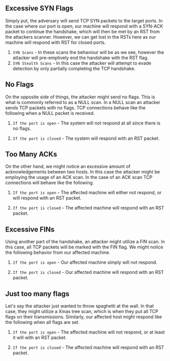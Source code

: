 
## Excessive SYN Flags

Simply put, the adversary will send TCP SYN packets to the target ports. In the case where our port is open, our machine will respond with a SYN-ACK packet to continue the handshake, which will then be met by an RST from the attackers scanner. However, we can get lost in the RSTs here as our machine will respond with RST for closed ports.

1. `SYN Scans` - In these scans the behaviour will be as we see, however the attacker will pre-emptively end the handshake with the RST flag.
2. `SYN Stealth Scans` - In this case the attacker will attempt to evade detection by only partially completing the TCP handshake.

## No Flags

On the opposite side of things, the attacker might send no flags. This is what is commonly referred to as a NULL scan. In a NULL scan an attacker sends TCP packets with no flags. TCP connections behave like the following when a NULL packet is received.

1. `If the port is open` - The system will not respond at all since there is no flags.
    
2. `If the port is closed` - The system will respond with an RST packet.

## Too Many ACKs

On the other hand, we might notice an excessive amount of acknowledgements between two hosts. In this case the attacker might be employing the usage of an ACK scan. In the case of an ACK scan TCP connections will behave like the following.

1. `If the port is open` - The affected machine will either not respond, or will respond with an RST packet.
    
2. `If the port is closed` - The affected machine will respond with an RST packet.

## Excessive FINs

Using another part of the handshake, an attacker might utilize a FIN scan. In this case, all TCP packets will be marked with the FIN flag. We might notice the following behavior from our affected machine.

1. `If the port is open` - Our affected machine simply will not respond.
    
2. `If the port is closed` - Our affected machine will respond with an RST packet.

## Just too many flags

Let's say the attacker just wanted to throw spaghetti at the wall. In that case, they might utilize a Xmas tree scan, which is when they put all TCP flags on their transmissions. Similarly, our affected host might respond like the following when all flags are set.

1. `If the port is open` - The affected machine will not respond, or at least it will with an RST packet.
    
2. `If the port is closed` - The affected machine will respond with an RST packet.